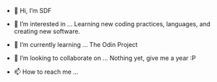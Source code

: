 - 👋 Hi, I’m SDF

- 👀 I’m interested in ... Learning new coding practices, languages, and creating new software. 

- 🌱 I’m currently learning ... The Odin Project

- 💞️ I’m looking to collaborate on ... Nothing yet, give me a year :P

- 📫 How to reach me ... 

<!---
sabredufoil/sabredufoil is a ✨ special ✨ repository because its `README.md` (this file) appears on your GitHub profile.
You can click the Preview link to take a look at your changes.
--->
